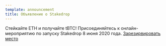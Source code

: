 ```yaml
---
template: announcement
title: Объявление о Stakedrop
---
```

Стейкайте ETH и получайте tBTC! Присоединяйтесь к онлайн-мероприятию по запуску Stakedrop 8 июня 2020 года. <a href="https://www.crowdcast.io/e/keep-stakedrop---live" target="_blank" rel="noopener noreferrer">Зарезирвировать место</a>
